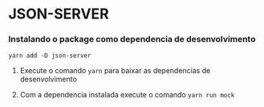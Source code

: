 # JSON-SERVER

### Instalando o package como dependencia de desenvolvimento

```yarn add -D json-server```

1. Execute o comando ```yarn``` para baixar as dependencias de desenvolvimento

2. Com a dependencia instalada execute o comando
```yarn run mock```